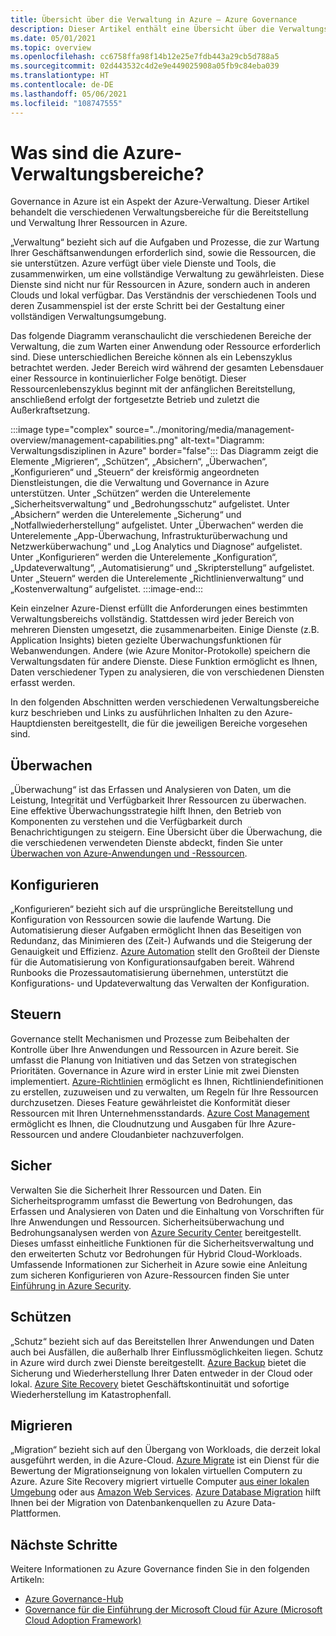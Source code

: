 ```yaml
---
title: Übersicht über die Verwaltung in Azure – Azure Governance
description: Dieser Artikel enthält eine Übersicht über die Verwaltungsbereiche für Azure-Anwendungen und -Ressourcen sowie Links zu Inhalten zu Azure-Verwaltungstools.
ms.date: 05/01/2021
ms.topic: overview
ms.openlocfilehash: cc6758ffa98f14b12e25e7fdb443a29cb5d788a5
ms.sourcegitcommit: 02d443532c4d2e9e449025908a05fb9c84eba039
ms.translationtype: HT
ms.contentlocale: de-DE
ms.lasthandoff: 05/06/2021
ms.locfileid: "108747555"
---
```

# <a name="what-are-the-azure-management-areas"></a>Was sind die Azure-Verwaltungsbereiche?

Governance in Azure ist ein Aspekt der Azure-Verwaltung. Dieser Artikel behandelt die verschiedenen Verwaltungsbereiche für die Bereitstellung und Verwaltung Ihrer Ressourcen in Azure.

„Verwaltung“ bezieht sich auf die Aufgaben und Prozesse, die zur Wartung Ihrer Geschäftsanwendungen erforderlich sind, sowie die Ressourcen, die sie unterstützen. Azure verfügt über viele Dienste und Tools, die zusammenwirken, um eine vollständige Verwaltung zu gewährleisten. Diese Dienste sind nicht nur für Ressourcen in Azure, sondern auch in anderen Clouds und lokal verfügbar. Das Verständnis der verschiedenen Tools und deren Zusammenspiel ist der erste Schritt bei der Gestaltung einer vollständigen Verwaltungsumgebung.

Das folgende Diagramm veranschaulicht die verschiedenen Bereiche der Verwaltung, die zum Warten einer Anwendung oder Ressource erforderlich sind. Diese unterschiedlichen Bereiche können als ein Lebenszyklus betrachtet werden. Jeder Bereich wird während der gesamten Lebensdauer einer Ressource in kontinuierlicher Folge benötigt. Dieser Ressourcenlebenszyklus beginnt mit der anfänglichen Bereitstellung, anschließend erfolgt der fortgesetzte Betrieb und zuletzt die Außerkraftsetzung.

:::image type="complex" source="../monitoring/media/management-overview/management-capabilities.png" alt-text="Diagramm: Verwaltungsdisziplinen in Azure" border="false":::
   Das Diagramm zeigt die Elemente „Migrieren“, „Schützen“, „Absichern“, „Überwachen“, „Konfigurieren“ und „Steuern“ der kreisförmig angeordneten Dienstleistungen, die die Verwaltung und Governance in Azure unterstützen. Unter „Schützen“ werden die Unterelemente „Sicherheitsverwaltung“ und „Bedrohungsschutz“ aufgelistet. Unter „Absichern“ werden die Unterelemente „Sicherung“ und „Notfallwiederherstellung“ aufgelistet. Unter „Überwachen“ werden die Unterelemente „App-Überwachung, Infrastrukturüberwachung und Netzwerküberwachung“ und „Log Analytics und Diagnose“ aufgelistet. Unter „Konfigurieren“ werden die Unterelemente „Konfiguration“, „Updateverwaltung“, „Automatisierung“ und „Skripterstellung“ aufgelistet. Unter „Steuern“ werden die Unterelemente „Richtlinienverwaltung“ und „Kostenverwaltung“ aufgelistet.
:::image-end:::

Kein einzelner Azure-Dienst erfüllt die Anforderungen eines bestimmten Verwaltungsbereichs vollständig. Stattdessen wird jeder Bereich von mehreren Diensten umgesetzt, die zusammenarbeiten. Einige Dienste (z.B. Application Insights) bieten gezielte Überwachungsfunktionen für Webanwendungen. Andere (wie Azure Monitor-Protokolle) speichern die Verwaltungsdaten für andere Dienste. Diese Funktion ermöglicht es Ihnen, Daten verschiedener Typen zu analysieren, die von verschiedenen Diensten erfasst werden.

In den folgenden Abschnitten werden verschiedenen Verwaltungsbereiche kurz beschrieben und Links zu ausführlichen Inhalten zu den Azure-Hauptdiensten bereitgestellt, die für die jeweiligen Bereiche vorgesehen sind.

## <a name="monitor"></a>Überwachen

„Überwachung“ ist das Erfassen und Analysieren von Daten, um die Leistung, Integrität und Verfügbarkeit Ihrer Ressourcen zu überwachen. Eine effektive Überwachungsstrategie hilft Ihnen, den Betrieb von Komponenten zu verstehen und die Verfügbarkeit durch Benachrichtigungen zu steigern. Eine Übersicht über die Überwachung, die die verschiedenen verwendeten Dienste abdeckt, finden Sie unter [Überwachen von Azure-Anwendungen und -Ressourcen](../azure-monitor/overview.md).

## <a name="configure"></a>Konfigurieren

„Konfigurieren“ bezieht sich auf die ursprüngliche Bereitstellung und Konfiguration von Ressourcen sowie die laufende Wartung.
Die Automatisierung dieser Aufgaben ermöglicht Ihnen das Beseitigen von Redundanz, das Minimieren des (Zeit-) Aufwands und die Steigerung der Genauigkeit und Effizienz. [Azure Automation](../automation/automation-intro.md) stellt den Großteil der Dienste für die Automatisierung von Konfigurationsaufgaben bereit. Während Runbooks die Prozessautomatisierung übernehmen, unterstützt die Konfigurations- und Updateverwaltung das Verwalten der Konfiguration.

## <a name="govern"></a>Steuern

Governance stellt Mechanismen und Prozesse zum Beibehalten der Kontrolle über Ihre Anwendungen und Ressourcen in Azure bereit. Sie umfasst die Planung von Initiativen und das Setzen von strategischen Prioritäten.
Governance in Azure wird in erster Linie mit zwei Diensten implementiert. [Azure-Richtlinien](./policy/overview.md) ermöglicht es Ihnen, Richtliniendefinitionen zu erstellen, zuzuweisen und zu verwalten, um Regeln für Ihre Ressourcen durchzusetzen.
Dieses Feature gewährleistet die Konformität dieser Ressourcen mit Ihren Unternehmensstandards.
[Azure Cost Management](../cost-management-billing/cost-management-billing-overview.md) ermöglicht es Ihnen, die Cloudnutzung und Ausgaben für Ihre Azure-Ressourcen und andere Cloudanbieter nachzuverfolgen.

## <a name="secure"></a>Sicher

Verwalten Sie die Sicherheit Ihrer Ressourcen und Daten. Ein Sicherheitsprogramm umfasst die Bewertung von Bedrohungen, das Erfassen und Analysieren von Daten und die Einhaltung von Vorschriften für Ihre Anwendungen und Ressourcen. Sicherheitsüberwachung und Bedrohungsanalysen werden von [Azure Security Center](../security-center/security-center-introduction.md) bereitgestellt. Dieses umfasst einheitliche Funktionen für die Sicherheitsverwaltung und den erweiterten Schutz vor Bedrohungen für Hybrid Cloud-Workloads. Umfassende Informationen zur Sicherheit in Azure sowie eine Anleitung zum sicheren Konfigurieren von Azure-Ressourcen finden Sie unter [Einführung in Azure Security](../security/fundamentals/overview.md).

## <a name="protect"></a>Schützen

„Schutz“ bezieht sich auf das Bereitstellen Ihrer Anwendungen und Daten auch bei Ausfällen, die außerhalb Ihrer Einflussmöglichkeiten liegen. Schutz in Azure wird durch zwei Dienste bereitgestellt. [Azure Backup](../backup/backup-overview.md) bietet die Sicherung und Wiederherstellung Ihrer Daten entweder in der Cloud oder lokal. [Azure Site Recovery](../site-recovery/site-recovery-overview.md) bietet Geschäftskontinuität und sofortige Wiederherstellung im Katastrophenfall.

## <a name="migrate"></a>Migrieren

„Migration“ bezieht sich auf den Übergang von Workloads, die derzeit lokal ausgeführt werden, in die Azure-Cloud.
[Azure Migrate](../migrate/migrate-services-overview.md) ist ein Dienst für die Bewertung der Migrationseignung von lokalen virtuellen Computern zu Azure. Azure Site Recovery migriert virtuelle Computer [aus einer lokalen Umgebung](../site-recovery/migrate-tutorial-on-premises-azure.md) oder aus [Amazon Web Services](../site-recovery/migrate-tutorial-aws-azure.md). [Azure Database Migration](../dms/dms-overview.md) hilft Ihnen bei der Migration von Datenbankenquellen zu Azure Data-Plattformen.

## <a name="next-steps"></a>Nächste Schritte

Weitere Informationen zu Azure Governance finden Sie in den folgenden Artikeln:

- [Azure Governance-Hub](./index.yml)
- [Governance für die Einführung der Microsoft Cloud für Azure (Microsoft Cloud Adoption Framework)](/azure/cloud-adoption-framework/govern/)
